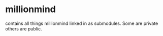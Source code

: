 millionmind
===========

contains all things millionmind linked in as submodules. Some are private others are public.
